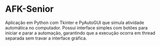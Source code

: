 # AFK-Senior
Aplicação em Python com Tkinter e PyAutoGUI que simula atividade automática no computador. Possui interface simples com botões para iniciar e parar a automação, garantindo que a execução ocorra em thread separada sem travar a interface gráfica.
